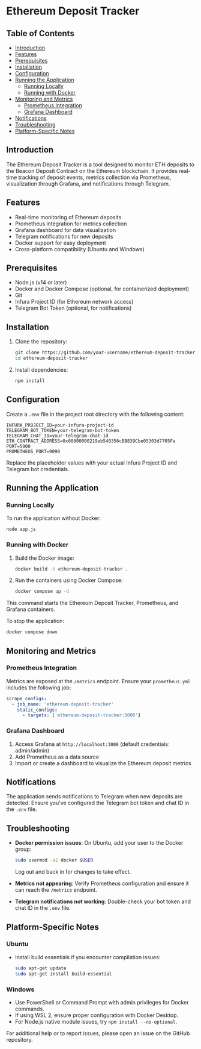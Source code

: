 # Ethereum Deposit Tracker

## Table of Contents
- [Introduction](#introduction)
- [Features](#features)
- [Prerequisites](#prerequisites)
- [Installation](#installation)
- [Configuration](#configuration)
- [Running the Application](#running-the-application)
  - [Running Locally](#running-locally)
  - [Running with Docker](#running-with-docker)
- [Monitoring and Metrics](#monitoring-and-metrics)
  - [Prometheus Integration](#prometheus-integration)
  - [Grafana Dashboard](#grafana-dashboard)
- [Notifications](#notifications)
- [Troubleshooting](#troubleshooting)
- [Platform-Specific Notes](#platform-specific-notes)

## Introduction
The Ethereum Deposit Tracker is a tool designed to monitor ETH deposits to the Beacon Deposit Contract on the Ethereum blockchain. It provides real-time tracking of deposit events, metrics collection via Prometheus, visualization through Grafana, and notifications through Telegram.

## Features
- Real-time monitoring of Ethereum deposits
- Prometheus integration for metrics collection
- Grafana dashboard for data visualization
- Telegram notifications for new deposits
- Docker support for easy deployment
- Cross-platform compatibility (Ubuntu and Windows)

## Prerequisites
- Node.js (v14 or later)
- Docker and Docker Compose (optional, for containerized deployment)
- Git
- Infura Project ID (for Ethereum network access)
- Telegram Bot Token (optional, for notifications)

## Installation

1. Clone the repository:
   ```bash
   git clone https://github.com/your-username/ethereum-deposit-tracker.git
   cd ethereum-deposit-tracker
   ```

2. Install dependencies:
   ```bash
   npm install
   ```

## Configuration

Create a `.env` file in the project root directory with the following content:

```
INFURA_PROJECT_ID=your-infura-project-id
TELEGRAM_BOT_TOKEN=your-telegram-bot-token
TELEGRAM_CHAT_ID=your-telegram-chat-id
ETH_CONTRACT_ADDRESS=0x00000000219ab540356cBB839Cbe05303d7705Fa
PORT=5000
PROMETHEUS_PORT=9090
```

Replace the placeholder values with your actual Infura Project ID and Telegram bot credentials.

## Running the Application

### Running Locally

To run the application without Docker:

```bash
node app.js
```

### Running with Docker

1. Build the Docker image:
   ```bash
   docker build -t ethereum-deposit-tracker .
   ```

2. Run the containers using Docker Compose:
   ```bash
   docker compose up -d
   ```

This command starts the Ethereum Deposit Tracker, Prometheus, and Grafana containers.

To stop the application:

```bash
docker compose down
```

## Monitoring and Metrics

### Prometheus Integration

Metrics are exposed at the `/metrics` endpoint. Ensure your `prometheus.yml` includes the following job:

```yaml
scrape_configs:
  - job_name: 'ethereum-deposit-tracker'
    static_configs:
      - targets: ['ethereum-deposit-tracker:5000']
```

### Grafana Dashboard

1. Access Grafana at `http://localhost:3000` (default credentials: admin/admin)
2. Add Prometheus as a data source
3. Import or create a dashboard to visualize the Ethereum deposit metrics

## Notifications

The application sends notifications to Telegram when new deposits are detected. Ensure you've configured the Telegram bot token and chat ID in the `.env` file.

## Troubleshooting

- **Docker permission issues**: On Ubuntu, add your user to the Docker group:
  ```bash
  sudo usermod -aG docker $USER
  ```
  Log out and back in for changes to take effect.

- **Metrics not appearing**: Verify Prometheus configuration and ensure it can reach the `/metrics` endpoint.

- **Telegram notifications not working**: Double-check your bot token and chat ID in the `.env` file.

## Platform-Specific Notes

### Ubuntu
- Install build essentials if you encounter compilation issues:
  ```bash
  sudo apt-get update
  sudo apt-get install build-essential
  ```

### Windows
- Use PowerShell or Command Prompt with admin privileges for Docker commands.
- If using WSL 2, ensure proper configuration with Docker Desktop.
- For Node.js native module issues, try `npm install --no-optional`.

For additional help or to report issues, please open an issue on the GitHub repository.

